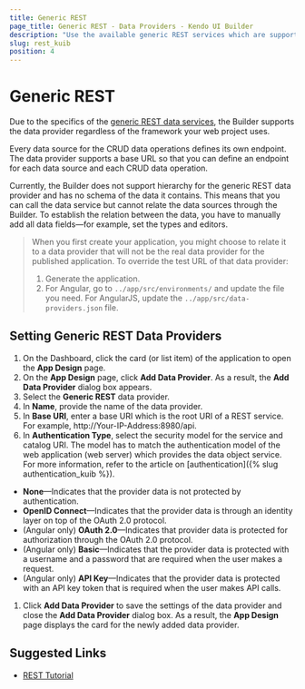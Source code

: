 ```yaml
---
title: Generic REST
page_title: Generic REST - Data Providers - Kendo UI Builder
description: "Use the available generic REST services which are supported by the Kendo UI Builder tool for creating and managing Angular and AngularJS-based web applications."
slug: rest_kuib
position: 4
---
```


# Generic REST

Due to the specifics of the [generic REST data services](http://www.restapitutorial.com/lessons/whatisrest.html), the Builder supports the data provider regardless of the framework your web project uses.

Every data source for the CRUD data operations defines its own endpoint. The data provider supports a base URL so that you can define an endpoint for each data source and each CRUD data operation.

Currently, the Builder does not support hierarchy for the generic REST data provider and has no schema of the data it contains. This means that you can call the data service but cannot relate the data sources through the Builder. To establish the relation between the data, you have to manually add all data fields&mdash;for example, set the types and editors.

> When you first create your application, you might choose to relate it to a data provider that will not be the real data provider for the published application. To override the test URL of that data provider:
>   1. Generate the application.
>   2. For Angular, go to `../app/src/environments/` and update the file you need. For AngularJS, update the `../app/src/data-providers.json` file.

## Setting Generic REST Data Providers

1. On the Dashboard, click the card (or list item) of the application to open the **App Design** page.
1. On the **App Design** page, click **Add Data Provider**. As a result, the **Add Data Provider** dialog box appears.
1. Select the **Generic REST** data provider.
1. In **Name**, provide the name of the data provider.
1. In **Base URI**, enter a base URI which is the root URI of a REST service. For example, http://Your-IP-Address:8980/api.
1. In **Authentication Type**, select the security model for the service and catalog URI. The model has to match the authentication model of the web application (web server) which provides the data object service. For more information, refer to the article on [authentication]({% slug authentication_kuib %}).

  * **None**&mdash;Indicates that the provider data is not protected by authentication.
  * **OpenID Connect**&mdash;Indicates that the provider data is through an identity layer on top of the OAuth 2.0 protocol.
  * (Angular only) **OAuth 2.0**&mdash;Indicates that provider data is protected for authorization through the OAuth 2.0 protocol.
  * (Angular only) **Basic**&mdash;Indicates that the provider data is protected with a username and a password that are required when the user makes a request.
  * (Angular only) **API Key**&mdash;Indicates that the provider data is protected with an API key token that is required when the user makes API calls.

1. Click **Add Data Provider** to save the settings of the data provider and close the **Add Data Provider** dialog box. As a result, the **App Design** page displays the card for the newly added data provider.

## Suggested Links

* [REST Tutorial](http://www.restapitutorial.com/lessons/whatisrest.html)
